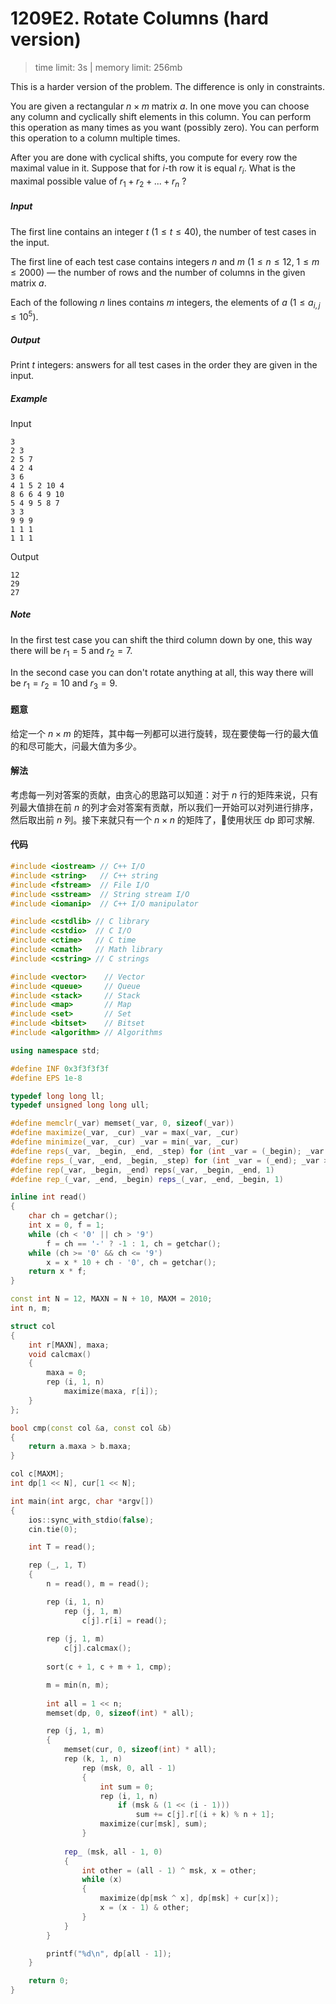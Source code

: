 # 1209E2. Rotate Columns (hard version)

> time limit: 3s | memory limit: 256mb

This is a harder version of the problem. The difference is only in constraints.

You are given a rectangular $n \times m$ matrix $a$. In one move you can choose any column and cyclically shift elements in this column. You can perform this operation as many times as you want (possibly zero). You can perform this operation to a column multiple times.

After you are done with cyclical shifts, you compute for every row the maximal value in it. Suppose that for $i$-th row it is equal $r_i$. What is the maximal possible value of $r_1 + r_2 + ... + r_n$ ?

##### Input

The first line contains an integer $t$ ($1 \leq t \leq 40$), the number of test cases in the input.

The first line of each test case contains integers $n$
and $m$ ($1 \leq n \leq 12$, $1 \leq m \leq 2000$) — the number of rows and the number of columns in the given matrix $a$.

Each of the following $n$ lines contains $m$ integers, the elements of $a$ ($1 \leq a_{i,j} \leq 10^5$).

##### Output

Print $t$ integers: answers for all test cases in the order they are given in the input.

##### Example

Input
```text
3
2 3
2 5 7
4 2 4
3 6
4 1 5 2 10 4
8 6 6 4 9 10
5 4 9 5 8 7
3 3
9 9 9
1 1 1
1 1 1
```
Output
```text
12
29
27
```

##### Note

In the first test case you can shift the third column down by one, this way there will be $r_1=5$ and $r_2=7$.

In the second case you can don't rotate anything at all, this way there will be $r_1 = r_2 = 10$ and $r_3 = 9$.

#### 题意

给定一个 $n \times m$ 的矩阵，其中每一列都可以进行旋转，现在要使每一行的最大值的和尽可能大，问最大值为多少。

#### 解法

考虑每一列对答案的贡献，由贪心的思路可以知道：对于 $n$ 行的矩阵来说，只有列最大值排在前 $n$ 的列才会对答案有贡献，所以我们一开始可以对列进行排序，然后取出前 $n$ 列。接下来就只有一个 $n \times n$ 的矩阵了，使用状压 dp 即可求解.

#### 代码

```cpp
#include <iostream> // C++ I/O
#include <string>   // C++ string
#include <fstream>  // File I/O
#include <sstream>  // String stream I/O
#include <iomanip>  // C++ I/O manipulator

#include <cstdlib> // C library
#include <cstdio>  // C I/O
#include <ctime>   // C time
#include <cmath>   // Math library
#include <cstring> // C strings

#include <vector>    // Vector
#include <queue>     // Queue
#include <stack>     // Stack
#include <map>       // Map
#include <set>       // Set
#include <bitset>    // Bitset
#include <algorithm> // Algorithms

using namespace std;

#define INF 0x3f3f3f3f
#define EPS 1e-8

typedef long long ll;
typedef unsigned long long ull;

#define memclr(_var) memset(_var, 0, sizeof(_var))
#define maximize(_var, _cur) _var = max(_var, _cur)
#define minimize(_var, _cur) _var = min(_var, _cur)
#define reps(_var, _begin, _end, _step) for (int _var = (_begin); _var <= (_end); _var += (_step))
#define reps_(_var, _end, _begin, _step) for (int _var = (_end); _var >= (_begin); _var -= (_step))
#define rep(_var, _begin, _end) reps(_var, _begin, _end, 1)
#define rep_(_var, _end, _begin) reps_(_var, _end, _begin, 1)

inline int read()
{
    char ch = getchar();
    int x = 0, f = 1;
    while (ch < '0' || ch > '9')
        f = ch == '-' ? -1 : 1, ch = getchar();
    while (ch >= '0' && ch <= '9')
        x = x * 10 + ch - '0', ch = getchar();
    return x * f;
}

const int N = 12, MAXN = N + 10, MAXM = 2010;
int n, m;

struct col
{
    int r[MAXN], maxa;
    void calcmax()
    {
        maxa = 0;
        rep (i, 1, n)
            maximize(maxa, r[i]);
    }
};

bool cmp(const col &a, const col &b)
{
    return a.maxa > b.maxa;
}

col c[MAXM];
int dp[1 << N], cur[1 << N];

int main(int argc, char *argv[])
{
    ios::sync_with_stdio(false);
    cin.tie(0);

    int T = read();

    rep (_, 1, T)
    {
        n = read(), m = read();

        rep (i, 1, n)
            rep (j, 1, m)
                c[j].r[i] = read();
        
        rep (j, 1, m)
            c[j].calcmax();
        
        sort(c + 1, c + m + 1, cmp);

        m = min(n, m);
        
        int all = 1 << n;
        memset(dp, 0, sizeof(int) * all);

        rep (j, 1, m)
        {
            memset(cur, 0, sizeof(int) * all);
            rep (k, 1, n)
                rep (msk, 0, all - 1)
                {
                    int sum = 0;
                    rep (i, 1, n)
                        if (msk & (1 << (i - 1)))
                            sum += c[j].r[(i + k) % n + 1];
                    maximize(cur[msk], sum);
                }
            
            rep_ (msk, all - 1, 0)
            {
                int other = (all - 1) ^ msk, x = other;
                while (x)
                {
                    maximize(dp[msk ^ x], dp[msk] + cur[x]);
                    x = (x - 1) & other;
                }
            }
        }

        printf("%d\n", dp[all - 1]);
    }

    return 0;
}
```